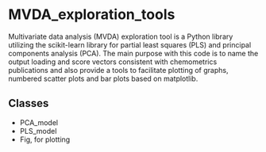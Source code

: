 # MVDA_exploration_tools

Multivariate data analysis (MVDA) exploration tool is a Python library utilizing the scikit-learn library   for partial least squares (PLS) and principal components analysis (PCA). The main purpose with this code is to name the output loading and score vectors consistent with chemometrics publications and also  provide a tools to facilitate plotting of graphs, numbered scatter plots and bar plots based on matplotlib. 

## Classes
- PCA_model
- PLS_model
- Fig, for plotting
